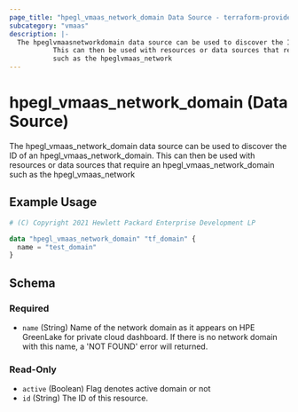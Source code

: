 ```yaml
---
page_title: "hpegl_vmaas_network_domain Data Source - terraform-provider-hpegl"
subcategory: "vmaas"
description: |-
  The hpeglvmaasnetworkdomain data source can be used to discover the ID of an hpeglvmaasnetworkdomain.
           This can then be used with resources or data sources that require an hpeglvmaasnetworkdomain
           such as the hpeglvmaas_network
---
```

# hpegl_vmaas_network_domain (Data Source)

The hpegl_vmaas_network_domain data source can be used to discover the ID of an hpegl_vmaas_network_domain.
		 This can then be used with resources or data sources that require an hpegl_vmaas_network_domain
		 such as the hpegl_vmaas_network

## Example Usage

```terraform
# (C) Copyright 2021 Hewlett Packard Enterprise Development LP

data "hpegl_vmaas_network_domain" "tf_domain" {
  name = "test_domain"
}
```

<!-- schema generated by tfplugindocs -->
## Schema

### Required

- `name` (String) Name of the network domain as it appears on HPE GreenLake for private cloud dashboard. If there is no network domain with this name, a 'NOT FOUND' error will returned.

### Read-Only

- `active` (Boolean) Flag denotes active domain or not
- `id` (String) The ID of this resource.


